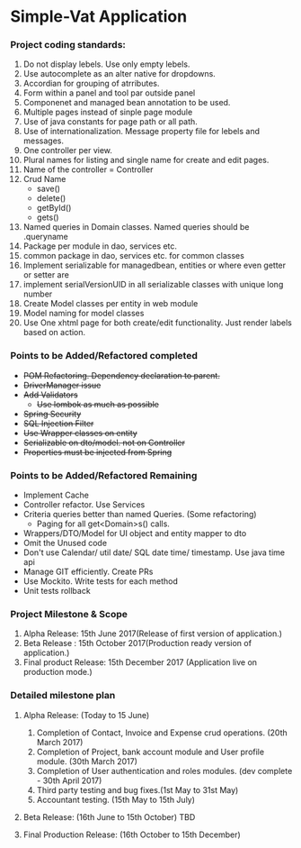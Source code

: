 <h1>Simple-Vat Application</h1>

<h3>Project coding standards:</h3>


1. Do not display lebels. Use only empty lebels.
2. Use autocomplete as an alter native for dropdowns.
3. Accordian for grouping of atrributes.
4. Form within a panel and tool par outside panel
5. Componenet and managed bean annotation to be used.
6. Multiple pages instead of sinple page module
7. Use of java constants for page path or all path.
8. Use of internationalization. Message property file for lebels and messages.
9. One controller per view. 
10. Plural names for listing and single name for create and edit pages.
11. Name of the controller = <View Name>Controller
12. Crud Name
    - save<Domain>()
	- delete<Domain>()
	- get<Domain>ById()
	- get<Domain>s()
13. Named queries in Domain classes. Named queries should be <Domain>.queryname
14. Package per module in dao, services etc.
15. common package in dao, services etc. for common classes
16. Implement serializable for managedbean, entities or where even getter or setter are
17. implement serialVersionUID in all serializable classes with unique long number
18. Create Model classes per entity in web module
19. <Domain>Model naming for model classes
20. Use One xhtml page for both create/edit functionality. Just render labels based on action.

<h3>Points to be Added/Refactored completed</h3>

- ~~POM Refactoring. Dependency declaration to parent.~~
- ~~DriverManager issue~~
- ~~Add Validators~~
    - ~~Use lombok as much as possible~~
- ~~Spring Security~~
- ~~SQL Injection Filter~~
- ~~Use Wrapper classes on entity~~
- ~~Serializable on dto/model. not on Controller~~
- ~~Properties must be injected from Spring~~

<h3>Points to be Added/Refactored Remaining </h3>

- Implement Cache
- Controller refactor. Use Services
- Criteria queries better than named Queries. (Some refactoring)
    - Paging for all get\<Domain>s() calls.
- Wrappers/DTO/Model for UI object and entity mapper to dto
- Omit the Unused code
- Don't use Calendar/ util date/ SQL date time/ timestamp. Use java time api
- Manage GIT efficiently. Create PRs
- Use Mockito. Write tests for each method
- Unit tests rollback

  
<h3>Project Milestone & Scope</h3>

1. Alpha Release: 15th June 2017(Release of first version of application.)
2. Beta Release : 15th October 2017(Production ready version of application.)
3. Final product Release: 15th December 2017 (Application live on production mode.)


<h3>Detailed milestone plan</h3>

1. Alpha Release: (Today to 15 June)
	1. Completion of Contact, Invoice and Expense crud operations. (20th March 2017)
	2. Completion of Project, bank account module and User profile module. (30th March 2017) 
	3. Completion of User authentication and roles modules. (dev complete - 30th April 2017) 
	4. Third party testing and bug fixes.(1st May to 31st May)
	5. Accountant testing. (15th May to 15th July)

2. Beta Release: (16th June to 15th October)
	TBD
3. Final Production Release: (16th October to 15th December)   

